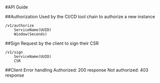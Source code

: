 #API Guide

##Authorization
Used by the CI/CD tool chain to authorize a new instance

```
/v1/authorize
	ServiceName(UUID)
	Window(Seconds)
```

##Sign
Request by the client to sign their CSR

```
/v1/sign
	ServiceName(UUID)
	CSR
```

##Client Error handling
Authorized: 200 response
Not authorized: 403 response 
